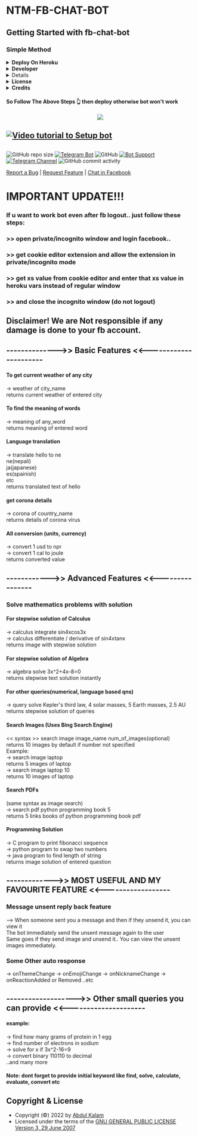 # NTM-FB-CHAT-BOT

## Getting Started with fb-chat-bot

### Simple Method 

<details>
  <summary><b>Deploy On Heroku</b></summary>
    <p align="left">
        <br><b><u>This repository cannot be able deploy in heroku due to some reasons.</u></b><br>To deploy this bot in heroku..<br><br>
        1. Fork this Repository first.<br>
        2. Click on the button to Deploy and follow steps <br>
        3. Then just put your fb cookie XS & C_user id <br>
        2. Finally, deploy it from your own fork.<br><br>
        Press the below button to deploy on Heroku.<br>
      <a href="https://heroku.com/deploy?template=https://github.com/abdul97233/fb-chat-bot-heroku" target="_blank">
        <img height="30px" src="https://img.shields.io/badge/Deploy%20To%20Heroku-blueviolet?style=for-the-badge&logo=heroku">
  </a>
</p>
</details>
<details>
  <summary><b>Developer</b></summary>
    <p align="left">
        <img alt="GPL3" src ="https://c.tenor.com/10Zdx_RXqgcAAAAC/programming-crazy.gif" width="260px" style="max-width:100%;"/><br>
            <a href="https://t.me/abdul97233"><img src="https://img.shields.io/badge/Abdul-Kalam-orange" height="24">
        </a>&nbsp;
            <a href="https://t.me/abdul97233"><img src="https://img.shields.io/badge/Raween-Sah-orange" height="24">
        </a>&nbsp;
            <a href="https://t.me/ntmchat"><img src="https://img.shields.io/badge/Updates-Channel-orange" height="24">
  <a>
</p>
</details>
<details>
  <summary><b>Documentation</b></summary>
    <p align="left">
      <a href="https://fbchat.readthedocs.io/">
        <img src="https://img.shields.io/badge/Read-Documentation-blueviolet?style=for-the-badge&logo=telegraph">
    </a>
</p>
</details>
<details>
  <summary><b>License</b></summary>
    <p align="left">
    <a href="https://choosealicense.com/licenses/gpl-3.0/">
        <img src="https://img.shields.io/badge/License-GPLv3-blueviolet?style=for-the-badge&logo=gplv3">
    </a>
</p>
</details>
<details>
  <summary><b>Credits</b></summary>
    <p align="left">
     <a href="https://github.com/abdul97233">
        <img src="https://img.shields.io/badge/Abdul-Kalam%20-orange?style=for-the-badge&logo=pyrogram">
     <a href="https://github.com/rawbeen72">
        <img src="https://img.shields.io/badge/Raween-Sah%20-orange?style=for-the-badge&logo=pyrogram">
     <a href="https://t.me/abdul97233">
        <img src="https://img.shields.io/badge/Telegram-Link%20-orange?style=for-the-badge&logo=pyrogram">
    </a>
</p>
</details>



<h4> So Follow The Above Steps 👆 then deploy otherwise bot won't work</h4>

  <p align="center">
    <a href="https://www.python.org">
        <img src="https://img.shields.io/badge/PYTHON-PROJECT-blueviolet?style=for-the-badge&logo=python">
    </a><br>

## [![Video tutorial to Setup bot](https://img.shields.io/badge/Video%20tutorial%20To-Setup-blue)](https://www.mediafire.com/file/tti3ljbcg7dpjgx/5_6217564682559948051.mp4/file?fbclid=IwAR3RzoY-rKy3vc8Qj590dODQGNRC-mBRZvahBZYUYmN4mNa78-Xf3M4A3m8)
 
##
![GitHub repo size](https://img.shields.io/github/repo-size/abdul97233/fb-chat-bot-heroku?color=yellow)
[![Telegram Bot](https://img.shields.io/badge/Telegram-Bot-blue.svg)](https://t.me/NTMtag)
![GitHub](https://img.shields.io/github/license/abdul97233/fb-chat-bot-heroku)
[![Bot Support](https://img.shields.io/badge/Fb%20Chat%20Bot-support%20group-blue)](https://t.me/ntmchat)
[![Telegram Channel](https://img.shields.io/badge/Telegram-Channel-blue.svg)](https://t.me/ntmpro)
![GitHub commit activity](https://img.shields.io/github/commit-activity/m/abdul97233/fb-chat-bot-heroku)

 <p>
 <a href="https://github.com/abdul97233/fb-chat-bot-heroku/issues">Report a Bug</a>
    |
    <a href="https://github.com/abdul97233/fb-chat-bot-heroku/issues">Request Feature</a>
    |
    <a href="https://www.facebook.com/abdul97233">Chat in Facebook</a>
  </p>








# IMPORTANT UPDATE!!!  
### If u want to work bot even after fb logout.. just follow these steps:  
### >> open private/incognito window and login facebook..
### >> get cookie editor extension and allow the extension in private/incognito mode
### >> get xs value from cookie editor and enter that xs value in heroku vars instead of regular window
### >> and close the incognito window (do not logout)

## Disclaimer! We are Not responsible if any damage is done to your fb account.


## -------------->> Basic Features <<----------------------


#### To get current weather of any city
-> weather of city_name  
returns current weather of entered city  

#### To find the meaning of words
-> meaning of any_word  
returns meaning of entered word

#### Language translation
-> translate hello to ne  
ne(nepali)  
ja(japanese)  
es(spainish)  
etc  
returns translated text of hello  

#### get corona details
-> corona of country_name  
returns details of corona virus  

#### All conversion (units, currency)
-> convert 1 usd to npr  
-> convert 1 cal to joule  
returns converted value  


## ------------>> Advanced Features <<----------------


### Solve mathematics problems with solution

#### For stepwise solution of Calculus
-> calculus integrate sin4xcos3x  
-> calculus differentiate / derivative of sin4xtanx  
returns image with stepwise solution  

#### For stepwise solution of Algebra
-> algebra solve 3x^2+4x-8=0  
returns stepwise text solution instantly  

#### For other queries(numerical, language based qns)
-> query solve Kepler's third law, 4 solar masses, 5 Earth masses, 2.5 AU  
returns stepwise solution of queries  


#### Search Images (Uses Bing Search Engine)
<< syntax >> search image image_name num_of_images(optional)  
returns 10 images by default if number not specified  
Example:  
-> search image laptop  
returns 5 images of laptop  
-> search image laptop 10  
returns 10 images of laptop  

#### Search PDFs
(same syntax as image search)  
-> search pdf python programming book 5  
returns 5 links books of python programming book pdf  

#### Programming Solution
-> C program to print fibonacci sequence  
-> python program to swap two numbers  
-> java program to find length of string  
returns image solution of entered question  



## ------------->> MOST USEFUL AND MY FAVOURITE FEATURE <<------------------


### Message unsent reply back feature

--> When someone sent you a message and then if they unsend it, you can view it  
The bot immediately send the unsent message again to the user  
Same goes if they send image and unsend it.. You can view the unsent images immediately.  

### Some Other auto response
-> onThemeChange
-> onEmojiChange
-> onNicknameChange
-> onReactionAdded or Removed
..etc


## ------------------->> Other small queries you can provide <<---------------------

#### example:
-> find how many grams of protein in 1 egg  
-> find number of electrons in sodium  
-> solve for x if 3x^2-16=9  
-> convert binary 110110 to decimal  
..and many more

#### Note: dont forget to provide initial keyword like find, solve, calculate, evaluate, convert etc

## Copyright & License
- Copyright (©) 2022 by [Abdul Kalam](https://github.com/abdul97233)
- Licensed under the terms of the [GNU GENERAL PUBLIC LICENSE Version 3, 29 June 2007](./LICENSE)
